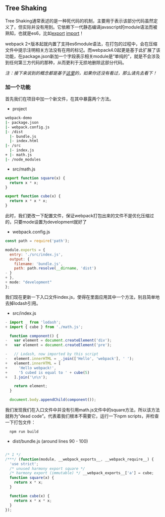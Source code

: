 ## Tree Shaking

Tree Shaking通常表述的是一种死代码的机制，主要用于表示该部分代码虽然定义了，但实际并没有用到。它依赖下一代静态编译javascript的module语法而被熟知，也就是es6，比如[export](https://developer.mozilla.org/en-US/docs/Web/JavaScript/Reference/Statements/export) [import](https://developer.mozilla.org/en-US/docs/Web/JavaScript/Reference/Statements/import)！

webpack 2+版本起就内置了支持es6module语法，在打包的过程中，会在压缩文件中提示注明相关方法没有在用的标记。而webpack4.0起更是基于此扩展了该功能，在package.json新加一个字段表示相关module是“单纯的”，就是不会涉及到任何第三方代码的那种，从而更利于无损地删除这部分代码。

*注：接下来说到的概念都是基于[这里](https://github.com/woai30231/frontend-build-tools-note/blob/master/webpack/guide-artical/002.md)的，如果你还没有看过，那么请先去看下！*

### 加一个功能

首先我们在项目中加一个新文件，在其中暴露两个方法。

* project
```bash
webpack-demo
|- package.json
|- webpack.config.js
|- /dist
  |- bundle.js
  |- index.html
|- /src
  |- index.js
+ |- math.js
|- /node_modules
```
* src/math.js
```javascript
export function square(x) {
  return x * x;
}

export function cube(x) {
  return x * x * x;
}

```

此时，我们更改一下配置文件，保证webpack打包出来的文件不是优化压缩过的，只要mode设置为development就好了

* webpack.config.js
```javascript
const path = require('path');

module.exports = {
  entry: './src/index.js',
  output: {
    filename: 'bundle.js',
    path: path.resolve(__dirname, 'dist')
- }
+ },
+ mode: "development"
};
```
我们现在更新一下入口文件index.js，使得在里面应用其中一个方法，别且简单地去掉lodash引用。

* src/index.js

```javascript
- import _ from 'lodash';
+ import { cube } from './math.js';

  function component() {
-   var element = document.createElement('div');
+   var element = document.createElement('pre');

-   // Lodash, now imported by this script
-   element.innerHTML = _.join(['Hello', 'webpack'], ' ');
+   element.innerHTML = [
+     'Hello webpack!',
+     '5 cubed is equal to ' + cube(5)
+   ].join('\n\n');

    return element;
  }

  document.body.appendChild(component());
```
我们发现我们在入口文件中并没有引用math.js文件中的square方法，所以该方法就称为“dead code”。代表着我们根本不需要它，运行一下npm scripts，并检查一下打包文件：

```bash
  npm run build
```
* dist/bundle.js (around lines 90 - 100)

```javascript

/* 1 */
/***/ (function(module, __webpack_exports__, __webpack_require__) {
  'use strict';
  /* unused harmony export square */
  /* harmony export (immutable) */ __webpack_exports__['a'] = cube;
  function square(x) {
    return x * x;
  }

  function cube(x) {
    return x * x * x;
  }
});

```
